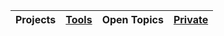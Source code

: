 | Projects | [Tools](./assets//data-files/tools/)  | Open Topics | [Private](https://github.com/makhsry/Desktop) |
| - | - | - | - |

